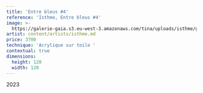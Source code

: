 ```yaml
---
title: 'Entre bleus #4'
reference: 'Isthme, Entre bleus #4'
image: >-
  https://galerie-gaia.s3.eu-west-3.amazonaws.com/tina/uploads/isthme/galerie-gaia-isthme-entre-bleus-4.jpg
artist: content/artists/isthme.md
price: 3700
technique: 'Acrylique sur toile '
contextual: true
dimensions:
  height: 120
  width: 120
---
```


2023
